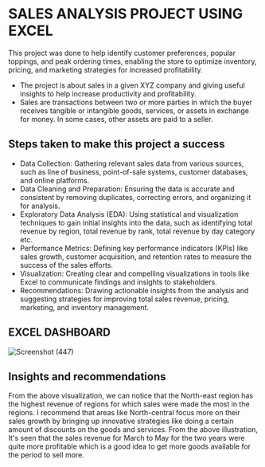 # SALES ANALYSIS PROJECT USING EXCEL 
This project was done to help identify customer preferences, popular toppings, and peak ordering times, enabling the store to optimize inventory, pricing, and marketing strategies for increased profitability.
* The project is about sales in a given XYZ company and giving useful insights to help increase productivity and profitability.
* Sales are transactions between two or more parties in which the buyer receives tangible or intangible goods, services, or assets in exchange for money. In some cases, other assets are paid to a seller.

## Steps taken to make this project a success
* Data Collection: Gathering relevant sales data from various sources, such as line of business, point-of-sale systems, customer databases, and online platforms.
* Data Cleaning and Preparation: Ensuring the data is accurate and consistent by removing duplicates, correcting errors, and organizing it for analysis.
* Exploratory Data Analysis (EDA): Using statistical and visualization techniques to gain initial insights into the data, such as identifying total revenue by region, total revenue by rank, total revenue by day category etc.
* Performance Metrics: Defining key performance indicators (KPIs) like sales growth, customer acquisition, and retention rates to measure the success of the sales efforts.
* Visualization: Creating clear and compelling visualizations in tools like Excel to communicate findings and insights to stakeholders.
* Recommendations: Drawing actionable insights from the analysis and suggesting strategies for improving  total sales revenue, pricing, marketing, and inventory management.

## EXCEL DASHBOARD

![Screenshot (447)](https://github.com/Popson2023/excel-project/assets/141573774/8b6a8afa-d569-4e47-b816-d636d9669f74)

## Insights and recommendations
From the above visualization, we can notice that the North-east region has the highest revenue of regions for which sales were made the most in the regions. I recommend that areas like North-central focus more on their sales growth by bringing up innovative strategies like doing a certain amount of discounts on the goods and services. 
From the above illustration, It's seen that the sales revenue for March to May for the two years were quite more profitable which is a good idea to get more goods available for the period to sell more. 
